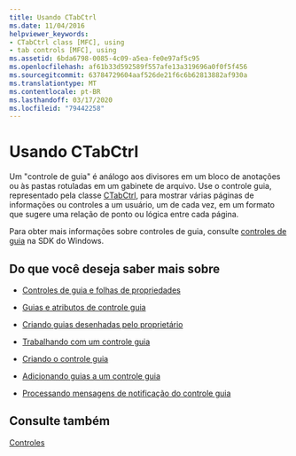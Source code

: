 ```yaml
---
title: Usando CTabCtrl
ms.date: 11/04/2016
helpviewer_keywords:
- CTabCtrl class [MFC], using
- tab controls [MFC], using
ms.assetid: 6bda6798-0085-4c09-a5ea-fe0e97af5c95
ms.openlocfilehash: af61b33d592589f557afe13a319696a0f0f5f456
ms.sourcegitcommit: 63784729604aaf526de21f6c6b62813882af930a
ms.translationtype: MT
ms.contentlocale: pt-BR
ms.lasthandoff: 03/17/2020
ms.locfileid: "79442258"
---
```

# <a name="using-ctabctrl"></a>Usando CTabCtrl

Um "controle de guia" é análogo aos divisores em um bloco de anotações ou às pastas rotuladas em um gabinete de arquivo. Use o controle guia, representado pela classe [CTabCtrl](../mfc/reference/ctabctrl-class.md), para mostrar várias páginas de informações ou controles a um usuário, um de cada vez, em um formato que sugere uma relação de ponto ou lógica entre cada página.

Para obter mais informações sobre controles de guia, consulte [controles de guia](/windows/win32/Controls/tab-controls) na SDK do Windows.

## <a name="what-do-you-want-to-know-more-about"></a>Do que você deseja saber mais sobre

- [Controles de guia e folhas de propriedades](../mfc/tab-controls-and-property-sheets.md)

- [Guias e atributos de controle guia](../mfc/tabs-and-tab-control-attributes.md)

- [Criando guias desenhadas pelo proprietário](../mfc/making-owner-drawn-tabs.md)

- [Trabalhando com um controle guia](../mfc/working-with-a-tab-control.md)

- [Criando o controle guia](../mfc/creating-the-tab-control.md)

- [Adicionando guias a um controle guia](../mfc/adding-tabs-to-a-tab-control.md)

- [Processando mensagens de notificação do controle guia](../mfc/processing-tab-control-notification-messages.md)

## <a name="see-also"></a>Consulte também

[Controles](../mfc/controls-mfc.md)
